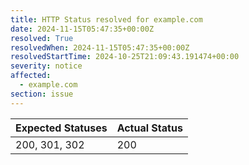 ```yaml
---
title: HTTP Status resolved for example.com
date: 2024-11-15T05:47:35+00:00Z
resolved: True
resolvedWhen: 2024-11-15T05:47:35+00:00Z
resolvedStartTime: 2024-10-25T21:09:43.191474+00:00
severity: notice
affected:
  - example.com
section: issue
---
```


| Expected Statuses | Actual Status  |
|-------------------|----------------|
| 200, 301, 302 | 200 |
